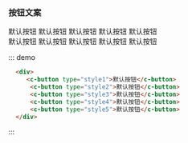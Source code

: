 ### 按钮文案

<div class="demo-box">
  <div class="demo-block">
    <div>
        <c-button type="style1">默认按钮</c-button>
        <c-button type="style2">默认按钮</c-button>
        <c-button type="style3">默认按钮</c-button>
        <c-button type="style4">默认按钮</c-button>
        <c-button type="style5">默认按钮</c-button>
    </div>
     <div style='marginTop:10px'>
        <c-button type="style1" size='small'>默认按钮</c-button>
        <c-button type="style2" size='small'>默认按钮</c-button>
        <c-button type="style3" size='small'>默认按钮</c-button>
        <c-button type="style4" size='small'>默认按钮</c-button>
        <c-button type="style5" size='small'>默认按钮</c-button>
    </div>
  </div>
</div>

  ::: demo
  ```html
    <div>
       <c-button type="style1">默认按钮</c-button>
        <c-button type="style2">默认按钮</c-button>
        <c-button type="style3">默认按钮</c-button>
        <c-button type="style4">默认按钮</c-button>
        <c-button type="style5">默认按钮</c-button>
    </div>
  ```
  :::